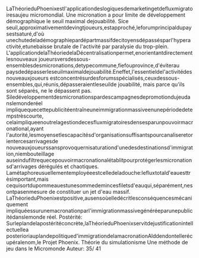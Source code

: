LaThéorieduPhoenixestl'applicationdeslogiquesdemarketingetdefluxmigratoiresaujeu
micromondial. 
Une micronation a pour limite de développement démographique le seuil maximal dejouabilité. Sice
seuil,approximativementdevingtjoueurs,estapproché,leforumprincipaldupaysestsaturé,d'où
unechutedeladémographiepardépartmassifdecitoyensdépassésparl'hyperactivité,etunebaisse
brutale de l'activité par paralysie du trop-plein. 
L'applicationdelaThéoriedelaDécentralisationpermet,enorientantdirectementlesnouveaux
joueursversdessous-ensemblesdesmicronations,detypecommune,fiefouprovince,d'éviterau
paysdedépasserleseuilmaximaldejouabilité.Eneffet,l'essentieldel'activitédesnouveauxjoueurs
estconcentrésurdesforumsspécialisés,ceuxdessous-ensembles,qui,réunis,dépasseraientleseuilde
jouabilité, mais parce qu'ils sont séparés, ne le dépassent pas. 
Siledéveloppementdesmicronationspardescampagnesdepromotiondujeudanslemonderéel
impliquequecettepublicitéentraîneuneimmigrationmassiveenunepériodedetempstrèscourte,
celaimpliqueenoutrelagestiondecesfluxmigratoiresdensesparunpouvoirmacronational,ayant
l'autorité,lesmoyensetlescapacitésd'organisationsuffisantspourcanaliseretorientercesarrivagesde
nouveauxjoueurssansprovoquernisaturationd'unedesdestinationsd'immigration,niembouteillage
auseindufiltrequecepouvoirmacronationalétablitpourprotégerlesmicronationsd'arrivages
dérégulés et chaotiques. 
Lamétaphoreusuellementemployéeestcelledeladouche:lefluxtotald'eauesttrèsimportant,mais
cequisortdupommeauestunesommedemincesfiletsd'eauqui,séparément,nesontpasenmesure
de constituer un jet d'eau massif. 
LaThéorieduPhoenixestpositive,ausensoùelledécritlesconséquencesmécaniquement
impliquéessurunemacronationparl'immigrationmassivegénéréeparunepublicitédanslemonde
réel. 
Postérité: 
Surleplandelapostéritéconcrète,laThéorieduPhoenixservitdejustificationintellectuellea
posterioriauplandepolitiqued'immigrationdelamacronationAlddendontellerécupéralenom,le
Projet Phoenix. 
Théorie du simulationisme
Une méthode de jeu dans le Micromonde
Auteur: 
35/ 41